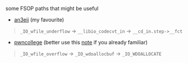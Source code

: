 some FSOP paths that might be useful

- [an3eii](/fsop/io_paths/an3eii/readme.md) (my favourite)
> `_IO_wfile_underflow` -> `__libio_codecvt_in` -> `__cd_in.step->__fct`

- [pwncollege](/fsop/io_paths/pwn_college/readme.md) (better use this [note](/fsop/io_paths/pwn_college/readme01.md) if you already familiar)
> `_IO_wfile_overflow` -> `_IO_wdoallocbuf` -> `_IO_WDOALLOCATE`
